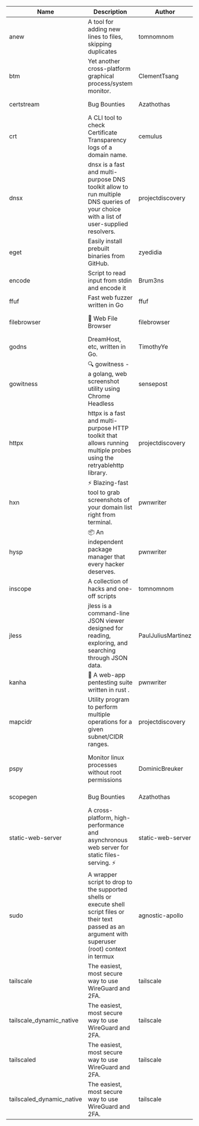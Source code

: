 | Name | Description | Author | Repository | Stars | Version | Updated | Size | SHA256SUM | B3SUM | Source | Language | License |
| ---- | ----------- | ------ | ---------- | ----- | ------- | ------- | ---- | --- | ------ | --------|-------- | ------- |
| anew | A tool for adding new lines to files, skipping duplicates | tomnomnom | [https://github.com/tomnomnom/anew](https://github.com/tomnomnom/anew) | 1102 | v0.1.1 | 2022-03-15T22:35:31Z | 1.41 MB | 7f59dbcab4da8fff37df3109f57d912dc075f2a8e3a10f3bbe75bce8d3e03261 | ea77a6567c1d2a7af212dfac7ded8ded63f6728078190964679ec22d2f632bfe | https://raw.githubusercontent.com/Azathothas/Toolpacks/main/aarch64_arm64_v8a_Android/anew | Go | MIT License |
| btm | Yet another cross-platform graphical process/system monitor. | ClementTsang | [https://github.com/ClementTsang/bottom](https://github.com/ClementTsang/bottom) | 8157 | 0.9.6 | 2023-08-27T01:43:44Z | 3.11 MB | 50a420a3ded6a652ecf268eaec249d4d19fa32a25127f787bf9d6a3c3becec2b | 36f953866f091107a9f94997ecc6c7139b5385daacf0b041a29a57c1fac41d10 | https://raw.githubusercontent.com/Azathothas/Toolpacks/main/aarch64_arm64_v8a_Android/btm | Rust | MIT License |
| certstream |  Bug Bounties | Azathothas | [https://github.com/Azathothas/Arsenal](https://github.com/Azathothas/Arsenal) | 12 | null |  | 4.54 MB | f11f4fa1dba5cae33b78e2d7536b2b1dc6546ed09b3485108c51e2cae43f82b7 | a8caa1ec8770256a0828ba1bbfd39540c70b8651641abaa175d43057a7c478dd | https://raw.githubusercontent.com/Azathothas/Toolpacks/main/aarch64_arm64_v8a_Android/certstream | Shell | null |
| crt | A CLI tool to check Certificate Transparency logs of a domain name. | cemulus | [https://github.com/cemulus/crt](https://github.com/cemulus/crt) | 64 | v0.1.0 | 2022-03-08T21:41:54Z | 4.63 MB | f6ca6cac4e9323be8a6bc3f37307bae58fd44edd7f31d051f04150d9b674f10a | be0f16c685682e70c841e04b8274bcfcd4a277bd3f474bfcdd70827c15b818f6 | https://raw.githubusercontent.com/Azathothas/Toolpacks/main/aarch64_arm64_v8a_Android/crt | Go | Apache License 2.0 |
| dnsx | dnsx is a fast and multi-purpose DNS toolkit allow to run multiple DNS queries of your choice with a list of user-supplied resolvers. | projectdiscovery | [https://github.com/projectdiscovery/dnsx](https://github.com/projectdiscovery/dnsx) | 1818 | v1.1.6 | 2023-11-11T19:20:44Z | 25.01 MB | 2f56e9fb994c90871fa492af7acb2e751f4ada5baf8470dba5529a4d088b0c2a | 06ae3d2cf08a56fef00d2144211b28140c54c74aa0366eaa3d4640e5e4aa0ca6 | https://raw.githubusercontent.com/Azathothas/Toolpacks/main/aarch64_arm64_v8a_Android/dnsx | Go | MIT License |
| eget | Easily install prebuilt binaries from GitHub. | zyedidia | [https://github.com/zyedidia/eget](https://github.com/zyedidia/eget) | 652 | v1.3.3 | 2023-02-22T05:15:46Z | 6.49 MB | 40bfbe9b74c557eaa9ce8907543c8cd7ec8e0754694222109856baa47ad0c8a8 | 5a485c3cf3df7eae4007d043fe97d4dfe42d391d32f84cd2af41dfa33e0db76c | https://raw.githubusercontent.com/Azathothas/Toolpacks/main/aarch64_arm64_v8a_Android/eget | Go | MIT License |
| encode | Script to read input from stdin and encode it | Brum3ns | [https://github.com/Brum3ns/encode](https://github.com/Brum3ns/encode) | 18 | null |  | 2.49 MB | b3329a0957adc73c62d09194ba4e6a95ca6021c8598a2672add86ad2ebc10b64 | fd456100c0f446d6f04ab883b807e24f4a1876e3d2d2460f7eac0d0156ebacce | https://raw.githubusercontent.com/Azathothas/Toolpacks/main/aarch64_arm64_v8a_Android/encode | Go | MIT License |
| ffuf | Fast web fuzzer written in Go | ffuf | [https://github.com/ffuf/ffuf](https://github.com/ffuf/ffuf) | 10698 | v2.1.0 | 2023-09-16T12:23:19Z | 8.18 MB | 550f668e6a92704c8341897cfef41fe27403bd03fbb7b707a039480671ac69b7 | 548096318c1a7a402c5ef3dacc58c0404a414a6934af3e973fef67201be847d2 | https://raw.githubusercontent.com/Azathothas/Toolpacks/main/aarch64_arm64_v8a_Android/ffuf | Go | MIT License |
| filebrowser | 📂 Web File Browser | filebrowser | [https://github.com/filebrowser/filebrowser](https://github.com/filebrowser/filebrowser) | 21974 | v2.26.0 | 2023-11-02T21:58:20Z | 13.29 MB | 31a542d0c0acf068088770803e8fd672ed26ff0c3b041edc92a002a65f3a4747 | c7e1cc285ad1ab077a8d1bd5f3575c5081cbc3b0c8b9ce488ed18a23cdcaceef | https://raw.githubusercontent.com/Azathothas/Toolpacks/main/aarch64_arm64_v8a_Android/filebrowser | Go | Apache License 2.0 |
| godns |  DreamHost, etc, written in Go. | TimothyYe | [https://github.com/TimothyYe/godns](https://github.com/TimothyYe/godns) | 1384 | v3.0.4 | 2023-10-22T12:12:07Z | 11.80 MB | 9eac28e4678e1a8dcf48eadce62a7cafe3783b72bd4300425273e37903b643fc | e7bfad398a8f07571726c98924f75c035ca86412235a683f6cc3e968b9d1731b | https://raw.githubusercontent.com/Azathothas/Toolpacks/main/aarch64_arm64_v8a_Android/godns | Go | Apache License 2.0 |
| gowitness | 🔍 gowitness - a golang, web screenshot utility using Chrome Headless | sensepost | [https://github.com/sensepost/gowitness](https://github.com/sensepost/gowitness) | 2488 | 2.5.1 | 2023-10-29T11:11:30Z | 25.96 MB | 4c6ecadca7ab95320a4258001aa73276ec4605297ceb33b42e0e127893bf8cea | 1ba7329af2126cccf10708efc3447f7de4269b4b361784e26bff614a2484f999 | https://raw.githubusercontent.com/Azathothas/Toolpacks/main/aarch64_arm64_v8a_Android/gowitness | Go | GNU General Public License v3.0 |
| httpx | httpx is a fast and multi-purpose HTTP toolkit that allows running multiple probes using the retryablehttp library. | projectdiscovery | [https://github.com/projectdiscovery/httpx](https://github.com/projectdiscovery/httpx) | 6278 | v1.3.7 | 2023-11-13T07:26:10Z | 39.73 MB | df21a5f830da3c03cf443b09e94eebd171c735ff244a00341d3d1e770987ceb2 | 2b6ea15c764847dbe5dac871dbaee8b89f42320d9f5cc9b90a1e11a3fac3030e | https://raw.githubusercontent.com/Azathothas/Toolpacks/main/aarch64_arm64_v8a_Android/httpx | Go | MIT License |
| hxn | ⚡ Blazing-fast tool to grab screenshots of your domain list right from terminal. | pwnwriter | [https://github.com/pwnwriter/haylxon](https://github.com/pwnwriter/haylxon) | 349 | v0.1.9 | 2023-11-03T07:24:19Z | 6.03 MB | 9d87181753aa6cf37cffd4f6897654293601e96d70f1096a14bcb72b400b206d | 60340b4eafb0015b9e2e0821bdaac7ddf727704e458964300b18fc1dc8fcf262 | https://raw.githubusercontent.com/Azathothas/Toolpacks/main/aarch64_arm64_v8a_Android/hxn | Rust | MIT License |
| hysp | 📦 An independent package manager that every hacker deserves. | pwnwriter | [https://github.com/pwnwriter/hysp](https://github.com/pwnwriter/hysp) | 383 | v0.1.2 | 2023-12-13T15:03:18Z | 3.26 MB | fc9403a1dd0ff91d516937b67c6c97817e5b456b901ae787464ff815b9fbb303 | 2738f197c627a53018c06f8ee1e88a5cd0204d6ab8df13e67685e60c38118be9 | https://raw.githubusercontent.com/Azathothas/Toolpacks/main/aarch64_arm64_v8a_Android/hysp | Rust | MIT License |
| inscope | A collection of hacks and one-off scripts | tomnomnom | [https://github.com/tomnomnom/hacks](https://github.com/tomnomnom/hacks) | 1959 | null |  | 1.79 MB | c0e77a9312cfefdfd6345a3b7aa232a5387ad2b1d86a3be95e35b42239876632 | ebc0a7a38ea66393e99f9ac935e113f13fec16bd944a056b1d047c397ea8c3c3 | https://raw.githubusercontent.com/Azathothas/Toolpacks/main/aarch64_arm64_v8a_Android/inscope | Go | null |
| jless | jless is a command-line JSON viewer designed for reading, exploring, and searching through JSON data. | PaulJuliusMartinez | [https://github.com/PaulJuliusMartinez/jless](https://github.com/PaulJuliusMartinez/jless) | 4294 | v0.9.0 | 2023-07-17T02:51:34Z | 1.74 MB | 7833474dcc6a493542580897949bb4b842e0f9e2e71834ee6072c469573120f5 | 56e6f82dd4b81ec33cf1d76090f6522514c0f96bb2843c12688e1979015ee859 | https://raw.githubusercontent.com/Azathothas/Toolpacks/main/aarch64_arm64_v8a_Android/jless | Rust | MIT License |
| kanha | 🦚 A web-app pentesting suite written in rust . | pwnwriter | [https://github.com/pwnwriter/kanha](https://github.com/pwnwriter/kanha) | 219 | v-v0.1.2 | 2023-10-17T16:42:52Z | 2.78 MB | d92ce5d7f396d0cd46c7766bca3aaa0351abb4cfec0279b94783eb06dfd0d303 | 6b2ed3125975891cddc8001b3ae8b6ce658ff5828a4f36e2fba36118a4d3dd34 | https://raw.githubusercontent.com/Azathothas/Toolpacks/main/aarch64_arm64_v8a_Android/kanha | Rust | MIT License |
| mapcidr | Utility program to perform multiple operations for a given subnet/CIDR ranges. | projectdiscovery | [https://github.com/projectdiscovery/mapcidr](https://github.com/projectdiscovery/mapcidr) | 870 | v1.1.16 | 2023-11-23T07:59:56Z | 22.31 MB | 8275861b96c2376812e4a43f512cc0f59897c917d95397b3e0157d20e8a71de9 | 8af41bb1bb64c11c75af1140a13b885876c9c1cdb645ebf4165c4accd22ced4e | https://raw.githubusercontent.com/Azathothas/Toolpacks/main/aarch64_arm64_v8a_Android/mapcidr | Go | MIT License |
| pspy | Monitor linux processes without root permissions | DominicBreuker | [https://github.com/DominicBreuker/pspy](https://github.com/DominicBreuker/pspy) | 4290 | v1.2.1 | 2023-01-17T21:10:08Z | 3.48 MB | dde78eba5fe5f2e9e1e676f91f1ff363f6e4e9677a36357729ea036437797107 | 101bac2c87a0670c61bf534129d3260d8b9cce584403228147799050b0fc11a6 | https://raw.githubusercontent.com/Azathothas/Toolpacks/main/aarch64_arm64_v8a_Android/pspy | Go | GNU General Public License v3.0 |
| scopegen |  Bug Bounties | Azathothas | [https://github.com/Azathothas/Arsenal](https://github.com/Azathothas/Arsenal) | 12 | null |  | 1.54 MB | fcdcea01f80aa6e0e6911650295d6d98fbf1eefd1b54e67cd471c2acc5237251 | 0a9b0d5917782de646f46fa23d0cefb03f992a72278b974e93737d2863a8d739 | https://raw.githubusercontent.com/Azathothas/Toolpacks/main/aarch64_arm64_v8a_Android/scopegen | Shell | null |
| static-web-server | A cross-platform, high-performance and asynchronous web server for static files-serving. ⚡ | static-web-server | [https://github.com/static-web-server/static-web-server](https://github.com/static-web-server/static-web-server) | 953 | v2.24.2 | 2023-12-28T17:38:30Z | 6.44 MB | b91c0be5c541d063ef553aeac152f2c553a22bfd26e1d9da736e4bcd6c3299d5 | b81d7d2f8f24eccd2eb58d3ed59d3fdae47075101c03e692c53ac2b4eb5023f5 | https://raw.githubusercontent.com/Azathothas/Toolpacks/main/aarch64_arm64_v8a_Android/static-web-server | Rust | Apache License 2.0 |
| sudo | A wrapper script to drop to the supported shells or execute shell script files or their text passed as an argument with superuser (root) context in termux | agnostic-apollo | [https://github.com/agnostic-apollo/sudo](https://github.com/agnostic-apollo/sudo) | 63 | v0.2.0 | 2021-04-10T21:03:11Z | 0.24 MB | 9e56787b3ca489a9eb9e3a64f54944aa92c728d18576972ef7ef6bb10ca6462c | 261a7ec6cf5ed2fbc82f8128f2583eda7faeb8939b9e08143046f0b046e504ae | https://raw.githubusercontent.com/Azathothas/Toolpacks/main/aarch64_arm64_v8a_Android/sudo | Shell | MIT License |
| tailscale | The easiest, most secure way to use WireGuard and 2FA. | tailscale | [https://github.com/tailscale/tailscale](https://github.com/tailscale/tailscale) | 14766 | v1.56.1 | 2023-12-15T19:44:23Z | 10.42 MB | a114fc9064192e1eddbf0cec8ca95ff342df0b2ae717a6f9c628387ed6451c98 | 0887795552cff90cfd0844694b6c3a87024d97fae58c9a5ce8f7d806eaf923ce | https://raw.githubusercontent.com/Azathothas/Toolpacks/main/aarch64_arm64_v8a_Android/tailscale | Go | BSD 3-Clause New or Revised License |
| tailscale_dynamic_native | The easiest, most secure way to use WireGuard and 2FA. | tailscale | [https://github.com/tailscale/tailscale](https://github.com/tailscale/tailscale) | 14766 | v1.56.1 | 2023-12-15T19:44:23Z | 10.69 MB | 186656e2e480bae5609bef0558d99aaa696d8fd98fa5aaac01aab2e12a237ac1 | 91042b9850911e71468cf0c530b266d2cf239c30d1abf478a6643041f927a0d4 | https://raw.githubusercontent.com/Azathothas/Toolpacks/main/aarch64_arm64_v8a_Android/tailscale_dynamic_native | Go | BSD 3-Clause New or Revised License |
| tailscaled | The easiest, most secure way to use WireGuard and 2FA. | tailscale | [https://github.com/tailscale/tailscale](https://github.com/tailscale/tailscale) | 14766 | v1.56.1 | 2023-12-15T19:44:23Z | 28.10 MB | 0340d673d4d2dcb8101c0bbfae2b4e3077626b9c48d4b930a2703a7b94029e77 | 8b556ab47194a3898393c5032987574b325777ecc36faf4dc4fdb34a52b98e2e | https://raw.githubusercontent.com/Azathothas/Toolpacks/main/aarch64_arm64_v8a_Android/tailscaled | Go | BSD 3-Clause New or Revised License |
| tailscaled_dynamic_native | The easiest, most secure way to use WireGuard and 2FA. | tailscale | [https://github.com/tailscale/tailscale](https://github.com/tailscale/tailscale) | 14766 | v1.56.1 | 2023-12-15T19:44:23Z | 29.86 MB | fb4cc931751fac7743e1b1938451138d43dc9273985b183827572204d88b100e | fe3ae2a84119d56b874008545879ff6b1e637b2ac148acac8bc5a9f1b99e3bf8 | https://raw.githubusercontent.com/Azathothas/Toolpacks/main/aarch64_arm64_v8a_Android/tailscaled_dynamic_native | Go | BSD 3-Clause New or Revised License |
